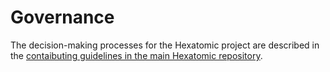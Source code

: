# Governance

The decision-making processes for the Hexatomic project are described in the [contaibuting guidelines in the main Hexatomic repository](https://github.com/hexatomic/hexatomic/tree/master/CONTRIBUTING.md).